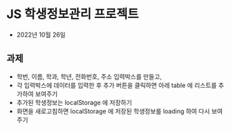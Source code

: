 # JS 학생정보관리 프로젝트

- 2022년 10월 26일

## 과제

- 학번, 이름, 학과, 학년, 전화번호, 주소 입력박스를
  만들고,
- 각 입력박스에 데이터를 입력한 후 추가 버튼을
  클릭하면
  아레 table 에 리스트를 추가하여 보여주기
- 추가된 학생정보는 localStorage 에 저장하기
- 화면을 새로고침하면 localStorage 에 저장된
  학생정보를 loading 하여 다시 보여주기
